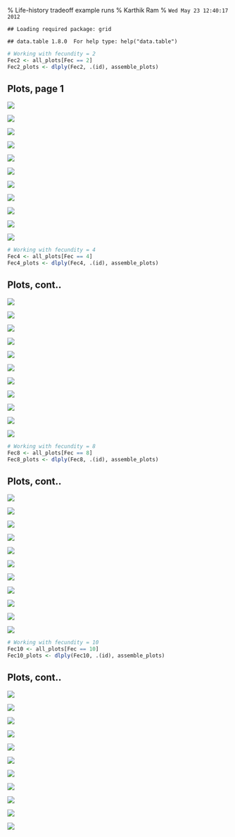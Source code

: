 % Life-history tradeoff example runs
% Karthik Ram
% `Wed May 23 12:40:17 2012`

<!-- Setting up R -->







```
## Loading required package: grid
```



```
## data.table 1.8.0  For help type: help("data.table")
```






```r
# Working with fecundity = 2
Fec2 <- all_plots[Fec == 2]
Fec2_plots <- dlply(Fec2, .(id), assemble_plots)
```





## Plots, page 1
![](figure/Fec_2_p1.png) 

![](figure/Fec_2_p1.png) 

![](figure/Fec_2_p2.png) 

![](figure/Fec_2_p3.png) 

![](figure/Fec_2_p4.png) 

![](figure/Fec_2_p5.png) 

![](figure/Fec_2_p6.png) 

![](figure/Fec_2_p7.png) 

![](figure/Fec_2_p8.png) 

![](figure/Fec_2_p10.png) 

![](figure/Fec_2_p11.png) 




```r
# Working with fecundity = 4
Fec4 <- all_plots[Fec == 4]
Fec4_plots <- dlply(Fec4, .(id), assemble_plots)
```




## Plots, cont..
![](figure/Fec_4_p1.png) 

![](figure/Fec_4_p1.png) 

![](figure/Fec_4_p2.png) 

![](figure/Fec_4_p3.png) 

![](figure/Fec_4_p4.png) 

![](figure/Fec_4_p5.png) 

![](figure/Fec_4_p6.png) 

![](figure/Fec_4_p7.png) 

![](figure/Fec_4_p8.png) 

![](figure/Fec_4_p10.png) 

![](figure/Fec_4_p11.png) 





```r
# Working with fecundity = 8
Fec8 <- all_plots[Fec == 8]
Fec8_plots <- dlply(Fec8, .(id), assemble_plots)
```





## Plots, cont..
![](figure/Fec_8_p1.png) 

![](figure/Fec_8_p1.png) 

![](figure/Fec_8_p2.png) 

![](figure/Fec_8_p3.png) 

![](figure/Fec_8_p4.png) 

![](figure/Fec_8_p5.png) 

![](figure/Fec_8_p6.png) 

![](figure/Fec_8_p7.png) 

![](figure/Fec_8_p8.png) 

![](figure/Fec_8_p10.png) 

![](figure/Fec_8_p11.png) 




```r
# Working with fecundity = 10
Fec10 <- all_plots[Fec == 10]
Fec10_plots <- dlply(Fec10, .(id), assemble_plots)
```





## Plots, cont..
![](figure/Fec_10_p1.png) 

![](figure/Fec_10_p1.png) 

![](figure/Fec_10_p2.png) 

![](figure/Fec_10_p3.png) 

![](figure/Fec_10_p4.png) 

![](figure/Fec_10_p5.png) 

![](figure/Fec_10_p6.png) 

![](figure/Fec_10_p7.png) 

![](figure/Fec_10_p8.png) 

![](figure/Fec_10_p10.png) 

![](figure/Fec_10_p11.png) 

